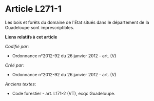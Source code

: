 # Article L271-1

Les bois et forêts du domaine de l'Etat situés dans le département de la Guadeloupe sont imprescriptibles.

**Liens relatifs à cet article**

_Codifié par_:

  - Ordonnance n°2012-92 du 26 janvier 2012 - art. (V)

_Créé par_:

  - Ordonnance n°2012-92 du 26 janvier 2012 - art. (V)

_Anciens textes_:

  - Code forestier - art. L171-2 (VT), ecqc Guadeloupe.
